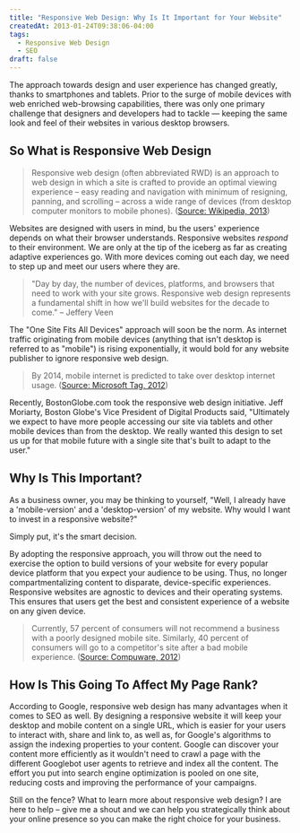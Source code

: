 ```yaml
---
title: "Responsive Web Design: Why Is It Important for Your Website"
createdAt: 2013-01-24T09:38:06-04:00
tags:
  - Responsive Web Design
  - SEO
draft: false
---
```


The approach towards design and user experience has changed greatly, thanks to smartphones and tablets. Prior to the surge of mobile devices with web enriched web-browsing capabilities, there was only one primary challenge that designers and developers had to tackle &mdash; keeping the same look and feel of their websites in various desktop browsers.

## So What is Responsive Web Design

> Responsive web design (often abbreviated RWD) is an approach to web design in which a site is crafted to provide an optimal viewing experience &ndash; easy reading and navigation with minimum of resigning, panning, and scrolling &ndash; across a wide range of devices (from desktop computer monitors to mobile phones). ([Source: Wikipedia, 2013][Wikipedia])

Websites are designed with users in mind, bu the users' experience depends on what their browser understands. Responsive websites _respond_ to their environment. We are only at the tip of the iceberg as far as creating adaptive experiences go. With more devices coming out each day, we need to step up and meet our users where they are.

> "Day by day, the number of devices, platforms, and browsers that need to work with your site grows. Responsive web design represents a fundamental shift in how we'll build websites for the decade to come." – Jeffery Veen

The "One Site Fits All Devices" approach will soon be the norm. As internet traffic originating from mobile devices (anything that isn't desktop is referred to as "mobile") is rising exponentially, it would bold for any website publisher to ignore responsive web design.

> By 2014, mobile internet is predicted to take over desktop internet usage. ([Source: Microsoft Tag, 2012][Microsoft])

Recently, BostonGlobe.com took the responsive web design initiative. Jeff Moriarty, Boston Globe's Vice President of Digital Products said, "Ultimately we expect to have more people accessing our site via tablets and other mobile devices than from the desktop. We really wanted this design to set us up for that mobile future with a single site that's built to adapt to the user."

## Why Is This Important?

As a business owner, you may be thinking to yourself, "Well, I already have a 'mobile-version' and a 'desktop-version' of my website. Why would I want to invest in a responsive website?"

Simply put, it's the smart decision.

By adopting the responsive approach, you will throw out the need to exercise the option to build versions of your website for every popular device platform that you expect your audience to be using. Thus, no longer compartmentalizing content to disparate, device-specific experiences. Responsive websites are agnostic to devices and their operating systems. This ensures that users get the best and consistent experience of a website on any given device.

> Currently, 57 percent of consumers will not recommend a business with a poorly designed mobile site. Similarly, 40 percent of consumers will go to a competitor's site after a bad mobile experience. ([Source: Compuware, 2012][Compuware])

## How Is This Going To Affect My Page Rank?

According to Google, responsive web design has many advantages when it comes to SEO as well. By designing a responsive website it will keep your desktop and mobile content on a single URL, which is easier for your users to interact with, share and link to, as well as, for Google's algorithms to assign the indexing properties to your content. Google can discover your content more efficiently as it wouldn't need to crawl a page with the different Googlebot user agents to retrieve and index all the content. The effort you put into search engine optimization is pooled on one site, reducing costs and improving the performance of your campaigns.

Still on the fence? What to learn more about responsive web design? I are here to help – give me a shout and we can help you strategically think about your online presence so you can make the right choice for your business.

  [Compuware]: https://www.mobilemarketer.com/ex/mobilemarketer/cms/news/content/13063.html "Source: Compuware, 2012"
  [Microsoft]: http://tag.microsoft.com/community/blog/t/the_growth_of_mobile_marketing_and_tagging.aspx "Source: Microsoft Tag, 2012"
  [Wikipedia]: https://en.wikipedia.org/wiki/Responsive_web_design "Source: Wikipedia, 2013"
